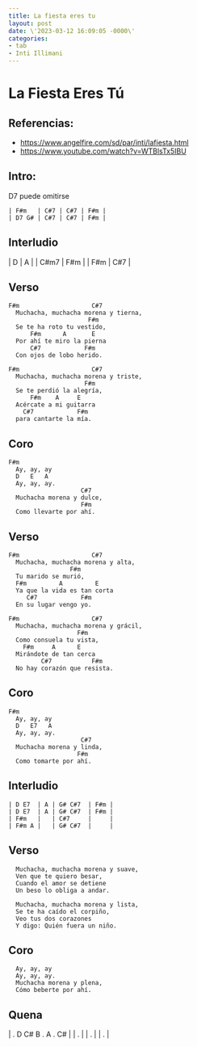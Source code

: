 ```yaml
---
title: La fiesta eres tu
layout: post
date: \'2023-03-12 16:09:05 -0000\'
categories:
- tab
- Inti Illimani
---
```


# La Fiesta Eres Tú

## Referencias:

- https://www.angelfire.com/sd/par/inti/lafiesta.html
- https://www.youtube.com/watch?v=WTBlsTx5IBU


## Intro:

D7 puede omitirse

~~~
| F#m   | C#7 | C#7 | F#m |
| D7 G# | C#7 | C#7 | F#m |
~~~

## Interludio

| D    | A   |
| C#m7 | F#m |
| F#m | C#7 |

## Verso

~~~
F#m                    C#7
  Muchacha, muchacha morena y tierna,
                      F#m
  Se te ha roto tu vestido,
      F#m      A       E  
  Por ahí te miro la pierna
      C#7            F#m
  Con ojos de lobo herido.
~~~

~~~
F#m                    C#7
  Muchacha, muchacha morena y triste,
                     F#m
  Se te perdió la alegría,
      F#m    A     E
  Acércate a mi guitarra
    C#7            F#m
  para cantarte la mía.
~~~

## Coro

~~~
F#m
  Ay, ay, ay
  D   E   A
  Ay, ay, ay.
                    C#7
  Muchacha morena y dulce,
                    F#m
  Como llevarte por ahí.
~~~

## Verso

~~~
F#m                    C#7
  Muchacha, muchacha morena y alta,
                 F#m
  Tu marido se murió,
  F#m         A         E
  Ya que la vida es tan corta
     C#7            F#m
  En su lugar vengo yo.
~~~

~~~
F#m                    C#7
  Muchacha, muchacha morena y grácil,
                   F#m
  Como consuela tu vista,
    F#m     A      E
  Mirándote de tan cerca
         C#7           F#m
  No hay corazón que resista.
~~~

## Coro

~~~
F#m
  Ay, ay, ay
  D   E7   A
  Ay, ay, ay.
                    C#7
  Muchacha morena y linda,
                   F#m
  Como tomarte por ahí.
~~~

## Interludio

~~~
| D E7  | A | G# C#7  | F#m |
| D E7  | A | G# C#7  | F#m |
| F#m   |   | C#7     |     |
| F#m A |   | G# C#7  |     |
~~~

## Verso

~~~
  Muchacha, muchacha morena y suave,
  Ven que te quiero besar,
  Cuando el amor se detiene
  Un beso lo obliga a andar.
~~~

~~~
  Muchacha, muchacha morena y lista,
  Se te ha caído el corpiño,
  Veo tus dos corazones
  Y digo: Quién fuera un niño.
~~~

## Coro

~~~
  Ay, ay, ay
  Ay, ay, ay.
  Muchacha morena y plena,
  Cómo beberte por ahí.
~~~

## Quena

| . D C# B . A . C# |
| .                 |
| .                 |
| .                 |

